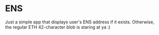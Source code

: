 # ENS

Just a simple app that displays user's ENS address if it exists. Otherwise, the regular ETH 42-character blob is staring at ya :)
